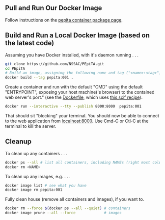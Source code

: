 ## Pull and Run Our Docker Image
Follow instructions on the [pepita container package page](https://github.com/NSSAC/PEpiTA/pkgs/container/pepita).

## Build and Run a Local Docker Image (based on the latest code)

Assuming you have Docker installed, with it's daemon running . . .
```bash
git clone https://github.com/NSSAC/PEpiTA.git
cd PEpiTA
# Build an image, assigning the following name and tag ("<name>:<tag>").
docker build --tag pepita:001 .
```

Create a container and run with the default "CMD" using the default "ENTRYPOINT",
exposing your host machine('s browser) to the contained web server's port."
(see the [Dockerfile](Dockerfile), which uses [this scif recipe](pepita.scif)).

```bash
docker run --interactive --tty --publish 8000:8000  pepita:001
```

That should sit "blocking" your terminal. You should now be able to
connect to the web application from [localhost:8000](http://localhost:8000).
Use Cmd-C or Ctl-C at the terminal to kill the server.

## Cleanup

To clean up any containers . . .
```bash
docker ps --all # list all containers, including NAMEs (right most column)
docker rm <NAME>
```

To clean up any images, e.g. . . .

```bash
docker image list # see what you have
docker image rm pepita:001
```

Fully clean house (remove all containers and images), if you want to.
```bash
docker rm --force $(docker ps --all --quiet) # containers
docker image prune --all --force             # images
```